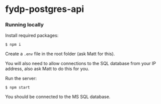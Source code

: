 # fydp-postgres-api

### Running locally

Install required packages:
```
$ npm i
```

Create a `.env` file in the root folder (ask Matt for this).

You will also need to allow connections to the SQL database from your IP address, also ask Matt to do this for you.

Run the server:
```
$ npm start
```

You should be connected to the MS SQL database.
